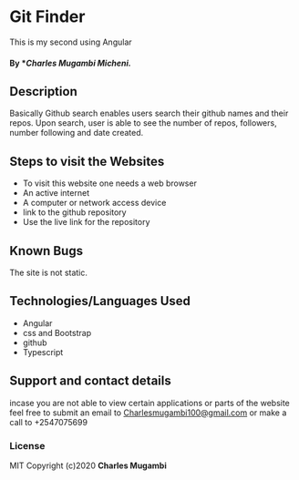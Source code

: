 # Git Finder
This is my second using Angular
#### By **Charles Mugambi Micheni.*
## Description
 Basically Github search enables users search their github names and their repos. Upon search, user is able to see the number of repos, followers, number following and date created.

## Steps to visit the Websites
* To visit this website one needs a web browser
* An active internet
* A computer or network access device
* link to the github repository
* Use the live link for the repository 

## Known Bugs
The site is not static.
## Technologies/Languages Used
* Angular
* css and Bootstrap
* github
* Typescript
## Support and contact details
incase you are not able to view certain applications or parts of the website feel free to submit an email to Charlesmugambi100@gmail.com or make a call to +2547075699

### License
MIT
Copyright (c)2020 **Charles Mugambi**
